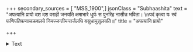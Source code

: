 +++
secondary_sources = [ "MSS_1900",]
jsonClass = "Subhaashita"
text = "अपत्यानि प्रायो दश दश वराही जनयति क्षमाभारे धुर्यः स पुनरिह नासीन्न भविता।  \nपदं कृत्वा यः स्वं फणिपतिफणाचक्रवलये निमज्जन्तीमन्तर्जलधि वसुधामुत्तुलयति॥"
title = "अपत्यानि प्रायो"

+++

<details><summary>Text</summary>

अपत्यानि प्रायो दश दश वराही जनयति क्षमाभारे धुर्यः स पुनरिह नासीन्न भविता।  
पदं कृत्वा यः स्वं फणिपतिफणाचक्रवलये निमज्जन्तीमन्तर्जलधि वसुधामुत्तुलयति॥
</details>
